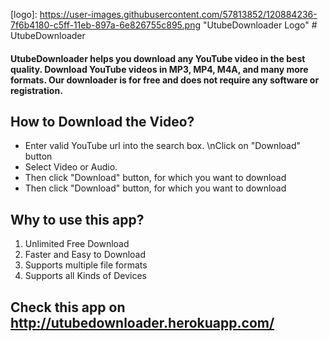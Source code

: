 [logo]: https://user-images.githubusercontent.com/57813852/120884236-7f6b4180-c5ff-11eb-897a-6e826755c895.png "UtubeDownloader Logo" # UtubeDownloader
#### UtubeDownloader helps you download any YouTube video in the best quality. Download YouTube videos in MP3, MP4, M4A, and many more formats. Our downloader is for free and does not require any software or registration.

## How to Download the Video?
- Enter valid YouTube url into the search box. \nClick on "Download" button
- Select Video or Audio.
- Then click "Download" button, for which you want to download
- Then click "Download" button, for which you want to download

## Why to use this app?
1. Unlimited Free Download
2. Faster and Easy to Download
3. Supports multiple file formats
4. Supports all Kinds of Devices

## Check this app on http://utubedownloader.herokuapp.com/
